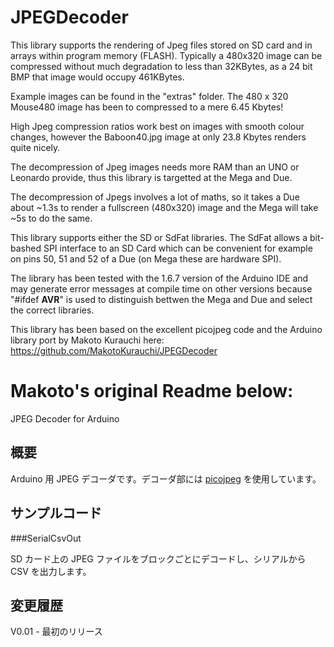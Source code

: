 JPEGDecoder
===========

This library supports the rendering of Jpeg files stored on SD card and in arrays within program memory (FLASH). Typically a 480x320 image can be compressed without much degradation to less than 32KBytes, as a 24 bit BMP that image would occupy 461KBytes.

Example images can be found in the "extras" folder. The 480 x 320 Mouse480 image has been to compressed to a mere 6.45 Kbytes!

High Jpeg compression ratios work best on images with smooth colour changes, however the Baboon40.jpg image at only 23.8 Kbytes renders quite nicely.

The decompression of Jpeg images needs more RAM than an UNO or Leonardo provide, thus this library is targetted at the Mega and Due.

The decompression of Jpegs involves a lot of maths, so it takes a Due about ~1.3s to render a fullscreen (480x320) image and the Mega will take ~5s to do the same.

This library supports either the SD or SdFat libraries. The SdFat allows a bit-bashed SPI interface to an SD Card which can be convenient for example on pins 50, 51 and 52 of a Due (on Mega these are hardware SPI).

The library has been tested with the 1.6.7 version of the Arduino IDE and may generate error messages at compile time on other versions because "#ifdef __AVR__" is used to distinguish bettwen the Mega and Due and select the correct libraries.

This library has been based on the excellent picojpeg code and the Arduino library port by Makoto Kurauchi here:
https://github.com/MakotoKurauchi/JPEGDecoder


Makoto's original Readme below:
==============================

JPEG Decoder for Arduino

概要
----
Arduino 用 JPEG デコーダです。デコーダ部には [picojpeg](https://code.google.com/p/picojpeg/) を使用しています。

サンプルコード
----
###SerialCsvOut

SD カード上の JPEG ファイルをブロックごとにデコードし、シリアルから CSV を出力します。

変更履歴
----
V0.01 - 最初のリリース
